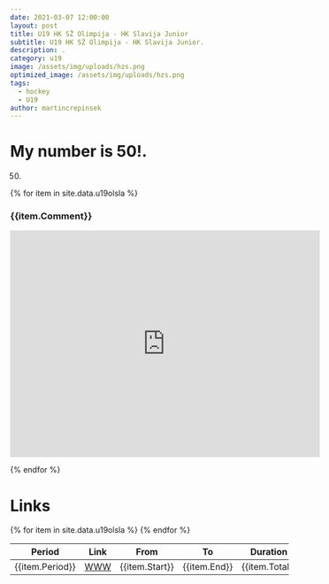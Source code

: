```yaml
---
date: 2021-03-07 12:00:00
layout: post
title: U19 HK SŽ Olimpija - HK Slavija Junior
subtitle: U19 HK SŽ Olimpija - HK Slavija Junior.
description: .
category: u19
image: /assets/img/uploads/hzs.png
optimized_image: /assets/img/uploads/hzs.png
tags:
  - hockey
  - U19
author: martincrepinsek
---
```

# My number is 50!.
50.

{% for item in site.data.u19olsla %}
### {{item.Comment}}

<iframe width="560" height="410" src="https://www.youtube-nocookie.com/embed/{{item.id}}?start={{item.Start}}&amp;end={{item.End}}" frameborder="0" allow="accelerometer; autoplay; clipboard-write; encrypted-media; gyroscope; picture-in-picture" allowfullscreen></iframe>

{% endfor %}

# Links 

<table>
  <thead>
    <tr>
      <th>Period</th>
      <th>Link</th>
      <th>From</th>
      <th>To</th>
      <th>Duration</th>
      <th>Comment</th>
    </tr>
  </thead>
  <tbody>
  {% for item in site.data.u19olsla %}
    <tr>
      <td>{{item.Period}}</td>
      <td><a href="https://youtu.be/{{item.id}}?start={{item.Start}}&amp;end={{item.End}}">WWW</a></td>
      <td>{{item.Start}}</td>
      <td>{{item.End}}</td>
      <td>{{item.Total}}</td>
      <td>{{item.Comment}}</td>
    </tr>
    {% endfor %}
  </tbody>
</table>


